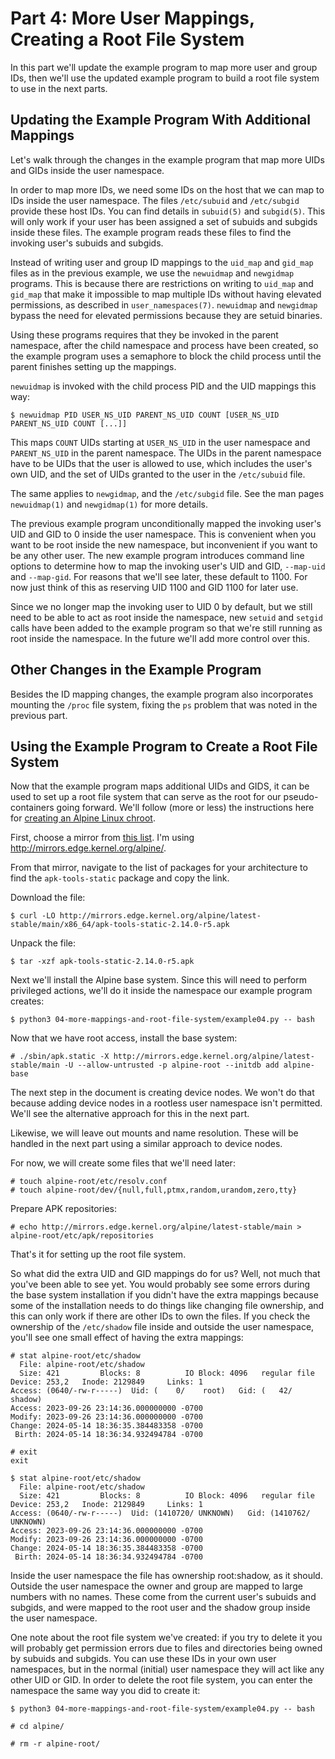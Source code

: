 # Part 4: More User Mappings, Creating a Root File System

In this part we'll update the example program to map more user and group IDs,
then we'll use the updated example program to build a root file system to use in
the next parts.

## Updating the Example Program With Additional Mappings

Let's walk through the changes in the example program that map more UIDs and
GIDs inside the user namespace.

In order to map more IDs, we need some IDs on the host that we can map to IDs
inside the user namespace. The files `/etc/subuid` and `/etc/subgid` provide
these host IDs. You can find details in `subuid(5)` and `subgid(5)`. This will
only work if your user has been assigned a set of subuids and subgids inside
these files. The example program reads these files to find the invoking user's
subuids and subgids.

Instead of writing user and group ID mappings to the `uid_map` and `gid_map`
files as in the previous example, we use the `newuidmap` and `newgidmap`
programs. This is because there are restrictions on writing to `uid_map` and
`gid_map` that make it impossible to map multiple IDs without having elevated
permissions, as described in `user_namespaces(7)`. `newuidmap` and `newgidmap`
bypass the need for elevated permissions because they are setuid binaries.

Using these programs requires that they be invoked in the parent namespace,
after the child namespace and process have been created, so the example program
uses a semaphore to block the child process until the parent finishes setting up
the mappings.

`newuidmap` is invoked with the child process PID and the UID mappings this way:

    $ newuidmap PID USER_NS_UID PARENT_NS_UID COUNT [USER_NS_UID PARENT_NS_UID COUNT [...]]

This maps `COUNT` UIDs starting at `USER_NS_UID` in the user namespace and
`PARENT_NS_UID` in the parent namespace. The UIDs in the parent namespace have
to be UIDs that the user is allowed to use, which includes the user's own UID,
and the set of UIDs granted to the user in the `/etc/subuid` file.

The same applies to `newgidmap`, and the `/etc/subgid` file. See the man pages
`newuidmap(1)` and `newgidmap(1)` for more details.

The previous example program unconditionally mapped the invoking user's UID and
GID to 0 inside the user namespace. This is convenient when you want to be root
inside the new namespace, but inconvenient if you want to be any other user. The
new example program introduces command line options to determine how to map the
invoking user's UID and GID, `--map-uid` and `--map-gid`. For reasons that we'll
see later, these default to 1100. For now just think of this as reserving UID
1100 and GID 1100 for later use.

Since we no longer map the invoking user to UID 0 by default, but we still need
to be able to act as root inside the namespace, new `setuid` and `setgid` calls
have been added to the example program so that we're still running as root
inside the namespace. In the future we'll add more control over this.

## Other Changes in the Example Program

Besides the ID mapping changes, the example program also incorporates mounting
the `/proc` file system, fixing the `ps` problem that was noted in the previous
part.

## Using the Example Program to Create a Root File System

Now that the example program maps additional UIDs and GIDS, it can be used to
set up a root file system that can serve as the root for our pseudo-containers
going forward. We'll follow (more or less) the instructions here for [creating
an Alpine Linux chroot](https://wiki.alpinelinux.org/wiki/Alpine_Linux_in_a_chroot).

First, choose a mirror from [this
list](https://dl-cdn.alpinelinux.org/alpine/MIRRORS.txt). I'm using
http://mirrors.edge.kernel.org/alpine/.

From that mirror, navigate to the list of packages for your architecture to find
the `apk-tools-static` package and copy the link.

Download the file:

    $ curl -LO http://mirrors.edge.kernel.org/alpine/latest-stable/main/x86_64/apk-tools-static-2.14.0-r5.apk

Unpack the file:

    $ tar -xzf apk-tools-static-2.14.0-r5.apk

Next we'll install the Alpine base system. Since this will need to perform
privileged actions, we'll do it inside the namespace our example program
creates:

    $ python3 04-more-mappings-and-root-file-system/example04.py -- bash

Now that we have root access, install the base system:

    # ./sbin/apk.static -X http://mirrors.edge.kernel.org/alpine/latest-stable/main -U --allow-untrusted -p alpine-root --initdb add alpine-base

The next step in the document is creating device nodes. We won't do that because
adding device nodes in a rootless user namespace isn't permitted. We'll see the
alternative approach for this in the next part.

Likewise, we will leave out mounts and name resolution. These will be handled in
the next part using a similar approach to device nodes.

For now, we will create some files that we'll need later:

    # touch alpine-root/etc/resolv.conf
    # touch alpine-root/dev/{null,full,ptmx,random,urandom,zero,tty}

Prepare APK repositories:

    # echo http://mirrors.edge.kernel.org/alpine/latest-stable/main > alpine-root/etc/apk/repositories

That's it for setting up the root file system.

So what did the extra UID and GID mappings do for us? Well, not much that you've
been able to see yet. You would probably see some errors during the base system
installation if you didn't have the extra mappings because some of the
installation needs to do things like changing file ownership, and this can only
work if there are other IDs to own the files. If you check the ownership of the
`/etc/shadow` file inside and outside the user namespace, you'll see one small
effect of having the extra mappings:

    # stat alpine-root/etc/shadow
      File: alpine-root/etc/shadow
      Size: 421       	Blocks: 8          IO Block: 4096   regular file
    Device: 253,2	Inode: 2129849     Links: 1
    Access: (0640/-rw-r-----)  Uid: (    0/    root)   Gid: (   42/  shadow)
    Access: 2023-09-26 23:14:36.000000000 -0700
    Modify: 2023-09-26 23:14:36.000000000 -0700
    Change: 2024-05-14 18:36:35.384483358 -0700
     Birth: 2024-05-14 18:36:34.932494784 -0700

    # exit
    exit

    $ stat alpine-root/etc/shadow
      File: alpine-root/etc/shadow
      Size: 421       	Blocks: 8          IO Block: 4096   regular file
    Device: 253,2	Inode: 2129849     Links: 1
    Access: (0640/-rw-r-----)  Uid: (1410720/ UNKNOWN)   Gid: (1410762/ UNKNOWN)
    Access: 2023-09-26 23:14:36.000000000 -0700
    Modify: 2023-09-26 23:14:36.000000000 -0700
    Change: 2024-05-14 18:36:35.384483358 -0700
     Birth: 2024-05-14 18:36:34.932494784 -0700

Inside the user namespace the file has ownership root:shadow, as it should.
Outside the user namespace the owner and group are mapped to large numbers with
no names. These come from the current user's subuids and subgids, and were mapped
to the root user and the shadow group inside the user namespace.

One note about the root file system we've created: if you try to delete it you
will probably get permission errors due to files and directories being owned by
subuids and subgids. You can use these IDs in your own user namespaces, but in
the normal (initial) user namespace they will act like any other UID or GID. In
order to delete the root file system, you can enter the namespace the same way
you did to create it:

    $ python3 04-more-mappings-and-root-file-system/example04.py -- bash

    # cd alpine/

    # rm -r alpine-root/
